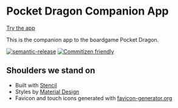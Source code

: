# Pocket Dragon Companion App

[Try the app](https://pocket-dragon.github.io/)

This is the companion app to the boardgame Pocket Dragon.

[![semantic-release](https://img.shields.io/badge/%20%20%F0%9F%93%A6%F0%9F%9A%80-semantic--release-e10079.svg)](https://github.com/semantic-release/semantic-release)
[![Commitizen friendly](https://img.shields.io/badge/commitizen-friendly-brightgreen.svg)](http://commitizen.github.io/cz-cli/)

## Shoulders we stand on

- Built with [Stencil](https://stenciljs.com/)
- Styles by [Material Design](https://material.io/)
- Favicon and touch icons generated with [favicon-generator.org](https://www.favicon-generator.org/)